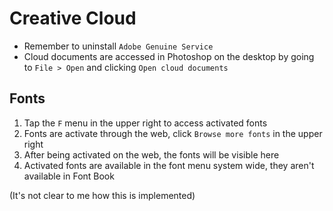 # Creative Cloud

- Remember to uninstall `Adobe Genuine Service`
- Cloud documents are accessed in Photoshop on the desktop by going to `File > Open` and clicking `Open cloud documents`

## Fonts

1. Tap the `F` menu in the upper right to access activated fonts
2. Fonts are activate through the web, click `Browse more fonts` in the upper right
3. After being activated on the web, the fonts will be visible here
4. Activated fonts are available in the font menu system wide, they aren't available in Font Book

(It's not clear to me how this is implemented)
